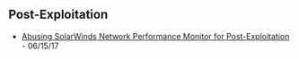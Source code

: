 ## Post-Exploitation 

* [Abusing SolarWinds Network Performance Monitor for Post-Exploitation](https://thevivi.net/2017/06/15/abusing-solarwinds-network-performance-monitor-for-post-exploitation/) - 06/15/17
